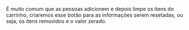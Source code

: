 É muito comum que as pessoas adicionem e depois limpe os itens do carrinho, criaremos esse botão para as informações serem resetadas, ou seja, os itens removidos e o valor zerado.
